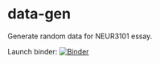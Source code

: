 # data-gen
Generate random data for NEUR3101 essay.

Launch binder: [![Binder](https://mybinder.org/badge_logo.svg)](https://mybinder.org/v2/gh/Frederic-vW/HEAD?labpath=essay_data.ipynb)
